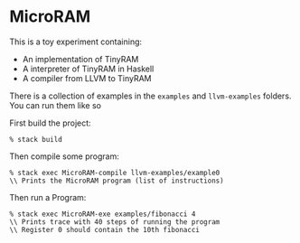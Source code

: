 # MicroRAM
 
 This is a toy experiment containing:
 
 * An implementation of TinyRAM 
 * A interpreter of TinyRAM in Haskell 
 * A compiler from LLVM to TinyRAM


There is a collection of examples in the `examples` and `llvm-examples` folders. You can run them like so

First build the project:

```
% stack build
```

Then compile some program:

```
% stack exec MicroRAM-compile llvm-examples/example0
\\ Prints the MicroRAM program (list of instructions)
```

Then run a Program:

```
% stack exec MicroRAM-exe examples/fibonacci 4
\\ Prints trace with 40 steps of running the program
\\ Register 0 should contain the 10th fibonacci
```